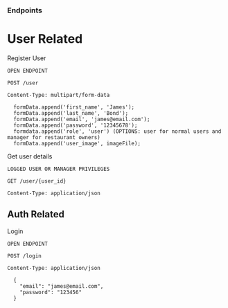 ### Endpoints

# User Related

Register User
```
OPEN ENDPOINT

POST /user

Content-Type: multipart/form-data

  formData.append('first_name', 'James');
  formData.append('last_name', 'Bond');
  formData.append('email', 'james@email.com');
  formData.append('password', '12345678');
  formdata.append('role', 'user') (OPTIONS: user for normal users and manager for restaurant owners)
  formData.append('user_image', imageFile);
```

Get user details
```
LOGGED USER OR MANAGER PRIVILEGES

GET /user/{user_id}

Content-Type: application/json
```

## Auth Related

Login
```
OPEN ENDPOINT

POST /login

Content-Type: application/json

  {
    "email": "james@email.com",
    "password": "123456"
  }
```